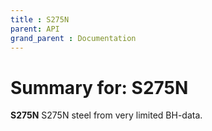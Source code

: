 ```yaml
---
title : S275N
parent: API
grand_parent : Documentation
---
```

# Summary for: **S275N**

**S275N** S275N steel from very limited BH-data.

